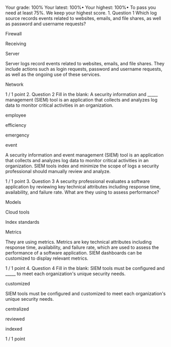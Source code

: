 Your grade: 100%
Your latest: 100%•
Your highest: 100%•
To pass you need at least 75%. We keep your highest score.
1.
Question 1
Which log source records events related to websites, emails, and file shares, as well as password and username requests?


Firewall



Receiving



Server


Server logs record events related to websites, emails, and file shares. They include actions such as login requests, password and username requests, as well as the ongoing use of these services.


Network


1 / 1 point
2.
Question 2
Fill in the blank: A security information and _____ management (SIEM) tool is an application that collects and analyzes log data to monitor critical activities in an organization. 


employee



efficiency



emergency



event


A security information and event management (SIEM) tool is an application that collects and analyzes log data to monitor critical activities in an organization. SIEM tools index and minimize the scope of logs a security professional should manually review and analyze.

1 / 1 point
3.
Question 3
A security professional evaluates a software application by reviewing key technical attributes including response time, availability, and failure rate. What are they using to assess performance?


Models



Cloud tools



Index standards



Metrics


They are using metrics. Metrics are key technical attributes including response time, availability, and failure rate, which are used to assess the performance of a software application. SIEM dashboards can be customized to display relevant metrics. 

1 / 1 point
4.
Question 4
Fill in the blank: SIEM tools must be configured and _____ to meet each organization's unique security needs.


customized


SIEM tools must be configured and customized to meet each organization's unique security needs.


centralized



reviewed



indexed


1 / 1 point
